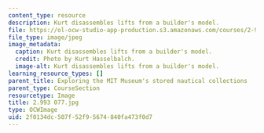 ```yaml
---
content_type: resource
description: Kurt disassembles lifts from a builder's model.
file: https://ol-ocw-studio-app-production.s3.amazonaws.com/courses/2-993-special-topics-in-mechanical-engineering-the-art-and-science-of-boat-design-january-iap-2007/2f0134dc507f52f95674840fa473f0d7_2993077.jpg
file_type: image/jpeg
image_metadata:
  caption: Kurt disassembles lifts from a builder's model.
  credit: Photo by Kurt Hasselbalch.
  image-alt: Kurt disassembles lifts from a builder's model.
learning_resource_types: []
parent_title: Exploring the MIT Museum's stored nautical collections
parent_type: CourseSection
resourcetype: Image
title: 2.993 077.jpg
type: OCWImage
uid: 2f0134dc-507f-52f9-5674-840fa473f0d7
---
```

